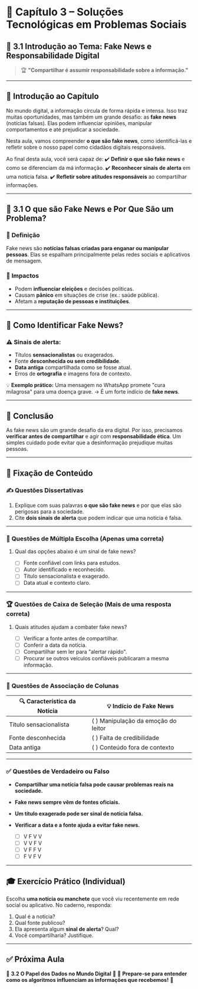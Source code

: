 # 📘 Capítulo 3 – Soluções Tecnológicas em Problemas Sociais

## 🎯 3.1 Introdução ao Tema: Fake News e Responsabilidade Digital

> 🏆 **"Compartilhar é assumir responsabilidade sobre a informação."**

---

## 📝 **Introdução ao Capítulo**

No mundo digital, a informação circula de forma rápida e intensa. Isso traz muitas oportunidades, mas também um grande desafio: as **fake news** (notícias falsas).
Elas podem influenciar opiniões, manipular comportamentos e até prejudicar a sociedade.

Nesta aula, vamos compreender **o que são fake news**, como identificá-las e refletir sobre o nosso papel como cidadãos digitais responsáveis.

Ao final desta aula, você será capaz de:
✔️ **Definir o que são fake news** e como se diferenciam da má informação.
✔️ **Reconhecer sinais de alerta** em uma notícia falsa.
✔️ **Refletir sobre atitudes responsáveis** ao compartilhar informações.

---

## 🚀 **3.1 O que são Fake News e Por Que São um Problema?**

### 📌 **Definição**

Fake news são **notícias falsas criadas para enganar ou manipular pessoas**.
Elas se espalham principalmente pelas redes sociais e aplicativos de mensagem.

### 📌 **Impactos**

* Podem **influenciar eleições** e decisões políticas.
* Causam **pânico** em situações de crise (ex.: saúde pública).
* Afetam a **reputação de pessoas e instituições**.

---

## 🔎 **Como Identificar Fake News?**

### ⚠️ Sinais de alerta:

* Títulos **sensacionalistas** ou exagerados.
* Fonte **desconhecida ou sem credibilidade**.
* **Data antiga** compartilhada como se fosse atual.
* Erros de **ortografia** e imagens fora de contexto.

💡 **Exemplo prático:**
Uma mensagem no WhatsApp promete "cura milagrosa" para uma doença grave. → É um forte indício de **fake news**.

---

## 📌 **Conclusão**

As fake news são um grande desafio da era digital.
Por isso, precisamos **verificar antes de compartilhar** e agir com **responsabilidade ética**.
Um simples cuidado pode evitar que a desinformação prejudique muitas pessoas.

---

## 🧠 **Fixação de Conteúdo**

### ✍️ **Questões Dissertativas**

1. Explique com suas palavras **o que são fake news** e por que elas são perigosas para a sociedade.
2. Cite **dois sinais de alerta** que podem indicar que uma notícia é falsa.

---

### 🎯 **Questões de Múltipla Escolha (Apenas uma correta)**

1. Qual das opções abaixo é um sinal de fake news?

   * [ ] Fonte confiável com links para estudos.
   * [ ] Autor identificado e reconhecido.
   * [ ] Título sensacionalista e exagerado.
   * [ ] Data atual e contexto claro.

---

### 🏆 **Questões de Caixa de Seleção (Mais de uma resposta correta)**

1. Quais atitudes ajudam a combater fake news?

   * [ ] Verificar a fonte antes de compartilhar.
   * [ ] Conferir a data da notícia.
   * [ ] Compartilhar sem ler para "alertar rápido".
   * [ ] Procurar se outros veículos confiáveis publicaram a mesma informação.

---

### 🔄 **Questões de Associação de Colunas**

| 🔍 Característica da Notícia | 💡 Indício de Fake News               |
| ---------------------------- | ------------------------------------- |
| Título sensacionalista       | (   ) Manipulação da emoção do leitor |
| Fonte desconhecida           | (   ) Falta de credibilidade          |
| Data antiga                  | (   ) Conteúdo fora de contexto       |

---

### ✅ **Questões de Verdadeiro ou Falso**

* **Compartilhar uma notícia falsa pode causar problemas reais na sociedade.**
* **Fake news sempre vêm de fontes oficiais.**
* **Um título exagerado pode ser sinal de notícia falsa.**
* **Verificar a data e a fonte ajuda a evitar fake news.**

  * [ ] V F V V
  * [ ] V V F V
  * [ ] V F F V
  * [ ] F V F V

---

## 🎓 **Exercício Prático (Individual)**

Escolha **uma notícia ou manchete** que você viu recentemente em rede social ou aplicativo.
No caderno, responda:

1. Qual é a notícia?
2. Qual fonte publicou?
3. Ela apresenta algum **sinal de alerta**? Qual?
4. Você compartilharia? Justifique.

---

## ✅ **Próxima Aula**

📍 **3.2 O Papel dos Dados no Mundo Digital** 🎯
🔔 **Prepare-se para entender como os algoritmos influenciam as informações que recebemos!** 🚀
